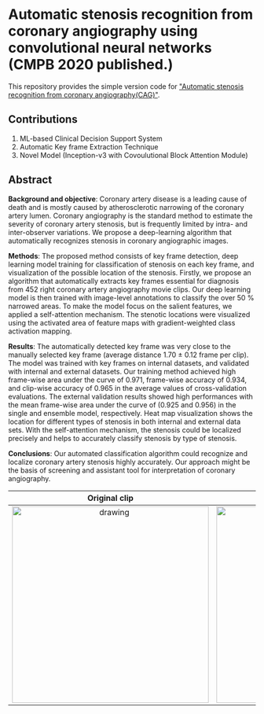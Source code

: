 # Automatic stenosis recognition from coronary angiography using convolutional neural networks (CMPB 2020 published.)

This repository provides the simple version code for ["Automatic stenosis recognition from coronary angiography(CAG)"](https://doi.org/10.1016/j.cmpb.2020.105819 
).

## Contributions
1. ML-based Clinical Decision Support System  
2. Automatic Key frame Extraction Technique  
3. Novel Model (Inception-v3 with Covoulutional Block Attention Module)

## **Abstract**

**Background and objective**: Coronary artery disease is a leading cause of death and is mostly caused by atherosclerotic narrowing of the coronary artery lumen. Coronary angiography is the standard method to estimate the severity of coronary artery stenosis, but is frequently limited by intra- and inter-observer variations. We propose a deep-learning algorithm that automatically recognizes stenosis in coronary angiographic images.

**Methods**: The proposed method consists of key frame detection, deep learning model training for classification of stenosis on each key frame, and visualization of the possible location of the stenosis. Firstly, we propose an algorithm that automatically extracts key frames essential for diagnosis from 452 right coronary artery angiography movie clips. Our deep learning model is then trained with image-level annotations to classify the over 50 % narrowed areas. To make the model focus on the salient features, we applied a self-attention mechanism. The stenotic locations were visualized using the activated area of feature maps with gradient-weighted class activation mapping.

**Results**: The automatically detected key frame was very close to the manually selected key frame (average distance 1.70 ± 0.12 frame per clip). The model was trained with key frames on internal datasets, and validated with internal and external datasets. Our training method achieved high frame-wise area under the curve of 0.971, frame-wise accuracy of 0.934, and clip-wise accuracy of 0.965 in the average values of cross-validation evaluations. The external validation results showed high performances with the mean frame-wise area under the curve of (0.925 and 0.956) in the single and ensemble model, respectively. Heat map visualization shows the location for different types of stenosis in both internal and external data sets. With the self-attention mechanism, the stenosis could be localized precisely and helps to accurately classify stenosis by type of stenosis.

**Conclusions**: Our automated classification algorithm could recognize and localize coronary artery stenosis highly accurately. Our approach might be the basis of screening and assistant tool for interpretation of coronary angiography.




Original clip         |  Recognized stenosis clip
:-------------------------:|:-------------------------:
<img src="https://user-images.githubusercontent.com/47732974/152632085-58e07c15-0123-45ff-89e5-aeb1af41b170.gif" alt="drawing" width="400"/>  |  <img src="https://user-images.githubusercontent.com/47732974/152632097-de7c6859-14dd-477e-be6b-4942efe8136c.gif" alt="drawing" width="400"/>




